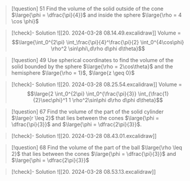 >[!question] 51
>Find the volume of the solid outside of the cone $\large{\phi = \dfrac{\pi}{4}}$ and inside the sphere $\large{\rho = 4 \cos \phi}$

>[!check]- Solution
>![[20. 2024-03-28 08.14.49.excalidraw]]
>Volume = 
>$$\large{\int_0^{2\pi} \int_\frac{\pi}{4}^\frac{\pi}{2} \int_0^{4\cos\phi} \rho^2 \sin\phi\,d\rho d\phi d\theta}$$

>[!question] 49
>Use spherical coordinates to find the volume of the solid bounded by the sphere $\large{\rho = 2\cos\theta}$ and the hemisphere $\large{\rho = 1}$, $\large{z \geq 0}$

>[!check]- Solution
>![[20. 2024-03-28 08.25.54.excalidraw]]
> Volume = 
> $$\large{2 \int_0^{2\pi} \int_0^{\frac{\pi}{3}} \int_{\frac{1}{2}\sec\phi}^1 1 \rho^2\sin\phi d\rho d\phi d\theta}$$

>[!question] 67
>Find the volume of the part of the solid cylinder $\large{r \leq 2}$ that lies between the cones $\large{\phi = \dfrac{\pi}{3}}$ and $\large{\phi = \dfrac{2\pi}{3}}$.

>[!check]- Solution
> ![[20. 2024-03-28 08.43.01.excalidraw]]

>[!question] 68
>Find the volume of the part of the ball $\large{\rho \leq 2}$ that lies between the cones $\large{\phi = \dfrac{\pi}{3}}$ and $\large{\phi = \dfrac{2\pi}{3}}$

>[!check]- Solution
>![[20. 2024-03-28 08.53.13.excalidraw]]